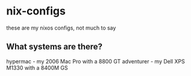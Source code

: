 # nix-configs
these are my nixos configs, not much to say

## What systems are there?
hypermac - my 2006 Mac Pro with a 8800 GT
adventurer - my Dell XPS M1330 with a 8400M GS
